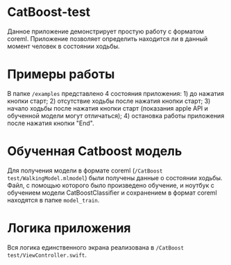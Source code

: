 # CatBoost-test

Данное приложение демонстрирует простую работу с форматом coreml. Приложение позволяет определить находится ли в данный момент человек в состоянии ходьбы.

# Примеры работы
В папке ```/examples``` представлено 4 состояния приложения: 1) до нажатия кнопки старт; 2) отсутствие ходьбы после нажатия кнопки старт; 3) начало ходьбы после нажатия кнопки старт (показания apple API и обученной модели могут отличаться); 4) остановка работы приложения после нажатия кнопки "End".

# Обученная Catboost модель
Для получения модели в формате coreml (```/CatBoost test/WalkingModel.mlmodel```) были получены данные о состоянии ходьбы. Файл, с помощью которого было произведено обучение, и ноутбук с обучением модели CatBoostClassifier и сохранением в формат coreml находятся в папке  ```model_train```.

# Логика приложения
Вся логика единственного экрана реализована в ```/CatBoost test/ViewController.swift```.
